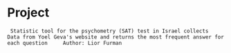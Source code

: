 # Project
     Statistic tool for the psychometry (SAT) test in Israel collects     Data from Yoel Geva's website and returns the most frequent answer for     each question     Author: Lior Furman
